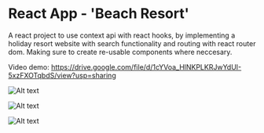 # React App - 'Beach Resort'

A react project to use context api with react hooks, by implementing a holiday resort website with search functionality and routing with react router dom. Making sure to create re-usable components where neccesary.

Video demo: https://drive.google.com/file/d/1cYVoa_HlNKPLKRJwYdUI-5xzFXOTqbdS/view?usp=sharing

![Alt text](./res/sample1.png?raw=true "Home Screen")

![Alt text](./res/sample2.png?raw=true "Room Search Screen")

![Alt text](./res/sample2.png?raw=true "About Screen")
